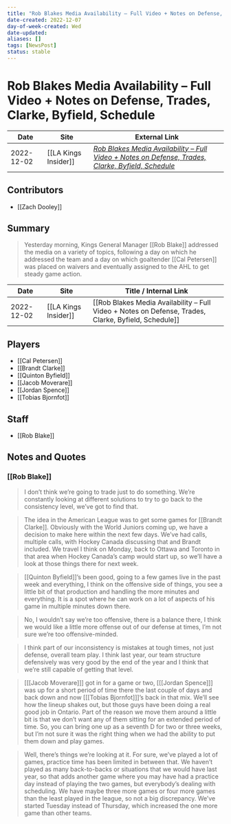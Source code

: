 ```yaml
---
title: "Rob Blakes Media Availability – Full Video + Notes on Defense, Trades, Clarke, Byfield, Schedule"
date-created: 2022-12-07
day-of-week-created: Wed
date-updated: 
aliases: []
tags: [NewsPost]
status: stable
---
```


# Rob Blakes Media Availability – Full Video + Notes on Defense, Trades, Clarke, Byfield, Schedule

| Date       | Site                 | External Link                                                                                                                                                                                                                         |
| ---------- | -------------------- | ------------------------------------------------------------------------------------------------------------------------------------------------------------------------------------------------------------------------------------- |
| 2022-12-02 | [[LA Kings Insider]] | [*Rob Blakes Media Availability – Full Video + Notes on Defense, Trades, Clarke, Byfield, Schedule*](https://lakingsinsider.com/2022/12/02/rob-blakes-media-availability-full-video-notes-on-defense-trades-clarke-byfield-schedule/) |

## Contributors
- [[Zach Dooley]]

## Summary
> Yesterday morning, Kings General Manager [[Rob Blake]] addressed the media on a variety of topics, following a day on which he addressed the team and a day on which goaltender [[Cal Petersen]] was placed on waivers and eventually assigned to the AHL to get steady game action.

| Date       | Site                 | Title / Internal Link                                                                                |
| ---------- | -------------------- | ---------------------------------------------------------------------------------------------------- |
| 2022-12-02 | [[LA Kings Insider]] | [[Rob Blakes Media Availability – Full Video + Notes on Defense, Trades, Clarke, Byfield, Schedule]] |

## Players
- [[Cal Petersen]]
- [[Brandt Clarke]]
- [[Quinton Byfield]]
- [[Jacob Moverare]]
- [[Jordan Spence]]
- [[Tobias Bjornfot]]

## Staff
- [[Rob Blake]]

## Notes and Quotes
### [[Rob Blake]]
> I don’t think we’re going to trade just to do something. We’re constantly looking at different solutions to try to go back to the consistency level, we’ve got to find that.

> The idea in the American League was to get some games for [[Brandt Clarke]]. Obviously with the World Juniors coming up, we have a decision to make here within the next few days. We’ve had calls, multiple calls, with Hockey Canada discussing that and Brandt included. We travel I think on Monday, back to Ottawa and Toronto in that area when Hockey Canada’s camp would start up, so we’ll have a look at those things there for next week.

> [[Quinton Byfield]]’s been good, going to a few games live in the past week and everything, I think on the offensive side of things, you see a little bit of that production and handling the more minutes and everything. It is a spot where he can work on a lot of aspects of his game in multiple minutes down there.

> No, I wouldn’t say we’re too offensive, there is a balance there, I think we would like a little more offense out of our defense at times, I’m not sure we’re too offensive-minded.

> I think part of our inconsistency is mistakes at tough times, not just defense, overall team play. I think last year, our team structure defensively was very good by the end of the year and I think that we’re still capable of getting that level.

> \[[[Jacob Moverare]]] got in for a game or two, \[[[Jordan Spence]]] was up for a short period of time there the last couple of days and back down and now \[[[Tobias Bjornfot]]]’s back in that mix. We’ll see how the lineup shakes out, but those guys have been doing a real good job in Ontario. Part of the reason we move them around a little bit is that we don’t want any of them sitting for an extended period of time. So, you can bring one up as a seventh D for two or three weeks, but I’m not sure it was the right thing when we had the ability to put them down and play games.

> Well, there’s things we’re looking at it. For sure, we’ve played a lot of games, practice time has been limited in between that. We haven’t played as many back-to-backs or situations that we would have last year, so that adds another game where you may have had a practice day instead of playing the two games, but everybody’s dealing with scheduling. We have maybe three more games or four more games than the least played in the league, so not a big discrepancy. We’ve started Tuesday instead of Thursday, which increased the one more game than other teams.